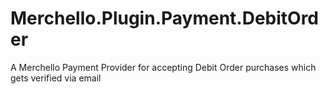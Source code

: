 # Merchello.Plugin.Payment.DebitOrder
A Merchello Payment Provider for accepting Debit Order purchases which gets verified via email 
